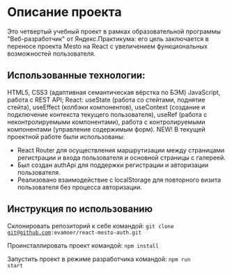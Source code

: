 # Описание проекта

Это четвертый учебный проект в рамках образовательной программы "Веб-разработчик" от Яндекс.Практикума: его цель заключается в переносе проекта Mesto на React с увеличением функциональных возможностей пользователя.

## Использованные технологии:

HTML5, CSS3 (адаптивная семантическая вёрстка по БЭМ) JavaScript, работа с REST API;
React: useState (работа со стейтами, поднятие стейта), useEffect (колбэки компонентов), useContext (создание и подключение контекста текущего пользователя), useRef (работа с неконтролируемыми компонентами), работа с контролируемыми компонентами (управление содержимым форм).
NEW! В текущей проектной работе были использованы:

- React Router для осуществления маршрутизации между страницами регистрации и входа пользователя и основной страницы с галереей.
- Был создан authApi для поддержки регистрации и авторизации пользователя.
- Реализовано взаимодействие с localStorage для повторного визита пользователя без процесса авторизации.

## Инструкция по использованию

Склонировать репозиторий к себе командой:
<code>git clone git@github.com:evamoer/react-mesto-auth.git</code>

Проинсталлировать проект командой:
<code>npm install</code>

Запустить проект в режиме разработчика командой:
<code>npm run start</code>
